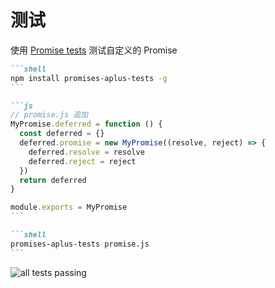 # 测试

使用 [Promise tests](https://github.com/promises-aplus/promises-tests) 测试自定义的 Promise

````md magic-move
```shell
npm install promises-aplus-tests -g
```

```js
// promise.js 追加
MyPromise.deferred = function () {
  const deferred = {}
  deferred.promise = new MyPromise((resolve, reject) => {
    deferred.resolve = resolve
    deferred.reject = reject
  })
  return deferred
}

module.exports = MyPromise
```

```shell
promises-aplus-tests promise.js
```
````

<div v-click="3">

![all tests passing](https://pics.mosuzi.com/blog/promises-tests-all-passing.png)

</div>
